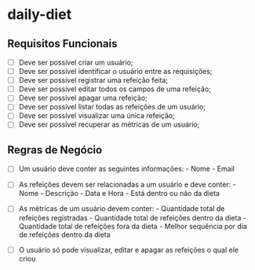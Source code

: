 # daily-diet

## Requisitos Funcionais

- [ ] Deve ser possível criar um usuário;
- [ ] Deve ser possível identificar o usuário entre as requisições;
- [ ] Deve ser possível registrar uma refeição feita;
- [ ] Deve ser possível editar todos os campos de uma refeição;
- [ ] Deve ser possível apagar uma refeição;
- [ ] Deve ser possível listar todas as refeições de um usuário;
- [ ] Deve ser possível visualizar uma única refeição;
- [ ] Deve ser possível recuperar as métricas de um usuário;

## Regras de Negócio
- [ ] Um usuário deve conter as seguintes informações:
      - Nome
      - Email

- [ ] As refeições devem ser relacionadas a um usuário e deve conter:
      - Nome
      - Descrição
      - Data e Hora
      - Está dentro ou não da dieta
      
- [ ] As métricas de um usuário devem conter:
      - Quantidade total de refeições registradas
      - Quantidade total de refeições dentro da dieta
      - Quantidade total de refeições fora da dieta
      - Melhor sequência por dia de refeições dentro da dieta

- [ ] O usuário só pode visualizar, editar e apagar as refeições o qual ele criou